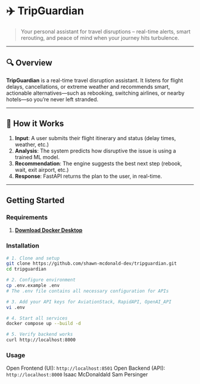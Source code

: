 # ✈️ TripGuardian

> Your personal assistant for travel disruptions – real-time alerts, smart rerouting, and peace of mind when your journey hits turbulence.

---

## 🔍 Overview

**TripGuardian** is a real-time travel disruption assistant. It listens for flight delays, cancellations, or extreme weather and recommends smart, actionable alternatives—such as rebooking, switching airlines, or nearby hotels—so you’re never left stranded.

---

## 🧠 How it Works

1. **Input**: A user submits their flight itinerary and status (delay times, weather, etc.)
2. **Analysis**: The system predicts how disruptive the issue is using a trained ML model.
3. **Recommendation**: The engine suggests the best next step (rebook, wait, exit airport, etc.)
4. **Response**: FastAPI returns the plan to the user, in real-time.

---

## Getting Started

### Requirements
1. **[Download Docker Desktop](https://www.docker.com/get-started/)**

### Installation
```bash
# 1. Clone and setup
git clone https://github.com/shawn-mcdonald-dev/tripguardian.git
cd tripguardian

# 2. Configure environment
cp .env.example .env
# The .env file contains all necessary configuration for APIs

# 3. Add your API keys for AviationStack, RapidAPI, OpenAI_API
vi .env

# 4. Start all services
docker compose up --build -d

# 5. Verify backend works
curl http://localhost:8000
```

### Usage

Open Frontend (UI): `http://localhost:8501`
Open Backend (API): `http://localhost:8000`
Isaac McDonaldald
Sam Persinger
